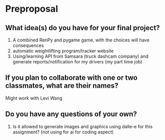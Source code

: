 # Preproposal

## What idea(s) do you have for your final project?
1. A combined RenPy and pygame game, with the choices will have consequences
2. automatic weightlifting program/tracker website 
3. Using/learning API from Samsara (truck dashcam company) and generate reports/notification for my drivers (my part time job)

## If you plan to collaborate with one or two classmates, what are their names?
Might work with Levi Wang

## Do you have any questions of your own?
1. Is it allowed to generate images and graphics using dalle-e for this assignment? (not using for ai for coding aspect) 
